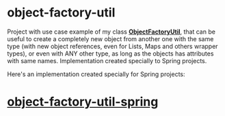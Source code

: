 # object-factory-util
Project with use case example of my class [**ObjectFactoryUtil**](https://github.com/gregoryfeijon/object-factory-util/blob/main/src/main/java/br/com/gregoryfeijon/objectfactoryutil/util/ObjectFactoryUtil.java), that can be useful to create a completely new object from another one with the same type (with new object references, even for Lists, Maps and others wrapper types), or even with ANY other type, as long as the objects has attributes with same names. Implementation created specially to Spring projects.

Here's an implementation created specially for Spring projects:

# [object-factory-util-spring](https://github.com/gregoryfeijon/object-factory-util-spring)
